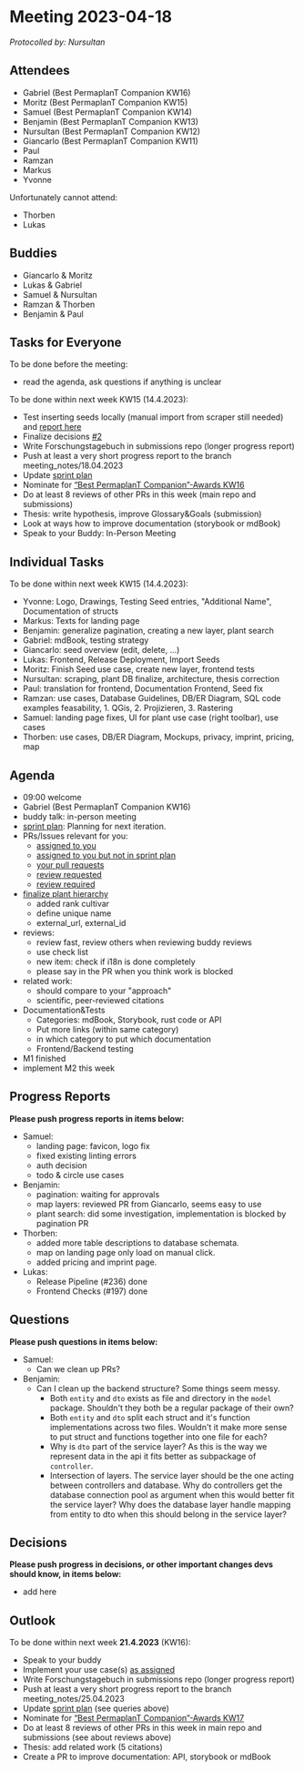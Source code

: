 # Meeting 2023-04-18

_Protocolled by: Nursultan_

## Attendees

- Gabriel (Best PermaplanT Companion KW16)
- Moritz (Best PermaplanT Companion KW15)
- Samuel (Best PermaplanT Companion KW14)
- Benjamin (Best PermaplanT Companion KW13)
- Nursultan (Best PermaplanT Companion KW12)
- Giancarlo (Best PermaplanT Companion KW11)
- Paul
- Ramzan
- Markus
- Yvonne

Unfortunately cannot attend:

- Thorben
- Lukas

## Buddies

- Giancarlo & Moritz
- Lukas & Gabriel
- Samuel & Nursultan
- Ramzan & Thorben
- Benjamin & Paul

## Tasks for Everyone

To be done before the meeting:

- read the agenda, ask questions if anything is unclear

To be done within next week KW15 (14.4.2023):

- Test inserting seeds locally (manual import from scraper still needed) and [report here](https://github.com/ElektraInitiative/PermaplanT/issues/221)
- Finalize decisions [#2](https://github.com/ElektraInitiative/PermaplanT/issues/2)
- Write Forschungstagebuch in submissions repo (longer progress report)
- Push at least a very short progress report to the branch meeting_notes/18.04.2023
- Update [sprint plan](https://github.com/orgs/ElektraInitiative/projects/4/)
- Nominate for [“Best PermaplanT Companion”-Awards KW16](https://nextcloud.markus-raab.org/nextcloud/index.php/apps/polls/vote/13)
- Do at least 8 reviews of other PRs in this week (main repo and submissions)
- Thesis: write hypothesis, improve Glossary&Goals (submission)
- Look at ways how to improve documentation (storybook or mdBook)
- Speak to your Buddy: In-Person Meeting

## Individual Tasks

To be done within next week KW15 (14.4.2023):

- Yvonne: Logo, Drawings, Testing Seed entries, "Additional Name", Documentation of structs
- Markus: Texts for landing page
- Benjamin: generalize pagination, creating a new layer, plant search
- Gabriel: mdBook, testing strategy
- Giancarlo: seed overview (edit, delete, ...)
- Lukas: Frontend, Release Deployment, Import Seeds
- Moritz: Finish Seed use case, create new layer, frontend tests
- Nursultan: scraping, plant DB finalize, architecture, thesis correction
- Paul: translation for frontend, Documentation Frontend, Seed fix
- Ramzan: use cases, Database Guidelines, DB/ER Diagram, SQL code examples feasability, 1. QGis, 2. Projizieren, 3. Rastering
- Samuel: landing page fixes, UI for plant use case (right toolbar), use cases
- Thorben: use cases, DB/ER Diagram, Mockups, privacy, imprint, pricing, map

## Agenda

- 09:00 welcome
- Gabriel (Best PermaplanT Companion KW16)
- buddy talk: in-person meeting
- [sprint plan](https://github.com/orgs/ElektraInitiative/projects/4/): Planning for next iteration.
- PRs/Issues relevant for you:
  - [assigned to you](https://github.com/ElektraInitiative/PermaplanT/issues?q=is%3Aopen+assignee%3A%40me)
  - [assigned to you but not in sprint plan](https://github.com/ElektraInitiative/PermaplanT/issues?q=is%3Aopen+assignee%3A%40me+no:project)
  - [your pull requests](https://github.com/ElektraInitiative/PermaplanT/pulls/@me)
  - [review requested](https://github.com/ElektraInitiative/PermaplanT/pulls/review-requested/@me)
  - [review required](https://github.com/ElektraInitiative/PermaplanT/pulls?q=is%3Apr+review%3Arequired+is%3Aopen+)
- [finalize plant hierarchy](https://github.com/ElektraInitiative/PermaplanT/pull/274/files)
  - added rank cultivar
  - define unique name
  - external_url, external_id
- reviews:
  - review fast, review others when reviewing buddy reviews
  - use check list
  - new item: check if i18n is done completely
  - please say in the PR when you think work is blocked
- related work:
  - should compare to your "approach"
  - scientific, peer-reviewed citations
- Documentation&Tests
  - Categories: mdBook, Storybook, rust code or API
  - Put more links (within same category)
  - in which category to put which documentation
  - Frontend/Backend testing
- M1 finished
- implement M2 this week

## Progress Reports

**Please push progress reports in items below:**

- Samuel:
  - landing page: favicon, logo fix
  - fixed existing linting errors
  - auth decision
  - todo & circle use cases
- Benjamin:
  - pagination: waiting for approvals
  - map layers: reviewed PR from Giancarlo, seems easy to use
  - plant search: did some investigation, implementation is blocked by pagination PR
- Thorben:
  - added more table descriptions to database schemata.
  - map on landing page only load on manual click.
  - added pricing and imprint page.
- Lukas:
  - Release Pipeline (#236) done
  - Frontend Checks (#197) done

## Questions

**Please push questions in items below:**

- Samuel:
  - Can we clean up PRs?
- Benjamin:
  - Can I clean up the backend structure? Some things seem messy.
    - Both `entity` and `dto` exists as file and directory in the `model` package.
      Shouldn't they both be a regular package of their own?
    - Both `entity` and `dto` split each struct and it's function implementations across two files.
      Wouldn't it make more sense to put struct and functions together into one file for each?
    - Why is `dto` part of the service layer?
      As this is the way we represent data in the api it fits better as subpackage of `controller`.
    - Intersection of layers.
      The service layer should be the one acting between controllers and database.
      Why do controllers get the database connection pool as argument when this would better fit the service layer?
      Why does the database layer handle mapping from entity to dto when this should belong in the service layer?

## Decisions

**Please push progress in decisions, or other important changes devs should know, in items below:**

- add here

## Outlook

To be done within next week **21.4.2023** (KW16):

- Speak to your buddy
- Implement your use case(s) [as assigned](https://github.com/ElektraInitiative/PermaplanT/pull/274/files)
- Write Forschungstagebuch in submissions repo (longer progress report)
- Push at least a very short progress report to the branch meeting_notes/25.04.2023
- Update [sprint plan](https://github.com/orgs/ElektraInitiative/projects/4/) (see queries above)
- Nominate for [“Best PermaplanT Companion”-Awards KW17](https://nextcloud.markus-raab.org/nextcloud/index.php/apps/polls/vote/14)
- Do at least 8 reviews of other PRs in this week in main repo and submissions (see about reviews above)
- Thesis: add related work (5 citations)
- Create a PR to improve documentation: API, storybook or mdBook
